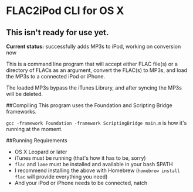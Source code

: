 # FLAC2iPod CLI for OS X

## This isn't ready for use yet.

**Current status:** successfully adds MP3s to iPod, working on conversion now

This is a command line program that will accept either FLAC file(s) or a 
directory of FLACs as an argument, convert the FLAC(s) to MP3s, and load
the MP3s to a connected iPod or iPhone.

The loaded MP3s bypass the iTunes Library, and after syncing the MP3s
will be deleted.

##Compiling
This program uses the Foundation and Scripting Bridge frameworks.

`gcc -framework Foundation -framework ScriptingBridge main.m` is how it's
running at the moment.

##Running Requirements
* OS X Leopard or later
* iTunes must be running (that's how it has to be, sorry)
* `flac` and `lame` must be installed and available in your bash $PATH
 * I recommend installing the above with Homebrew (`homebrew install flac` will provide everything you need)
* And your iPod or iPhone needs to be connected, natch
